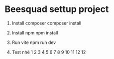 # Beesquad settup project

1. Install composer
composer install

2. Install npm
npm install

3. Run vite
npm run dev



4. Test nhé 1 2 3 4 5 6 7 8 9 10 11 12 12

